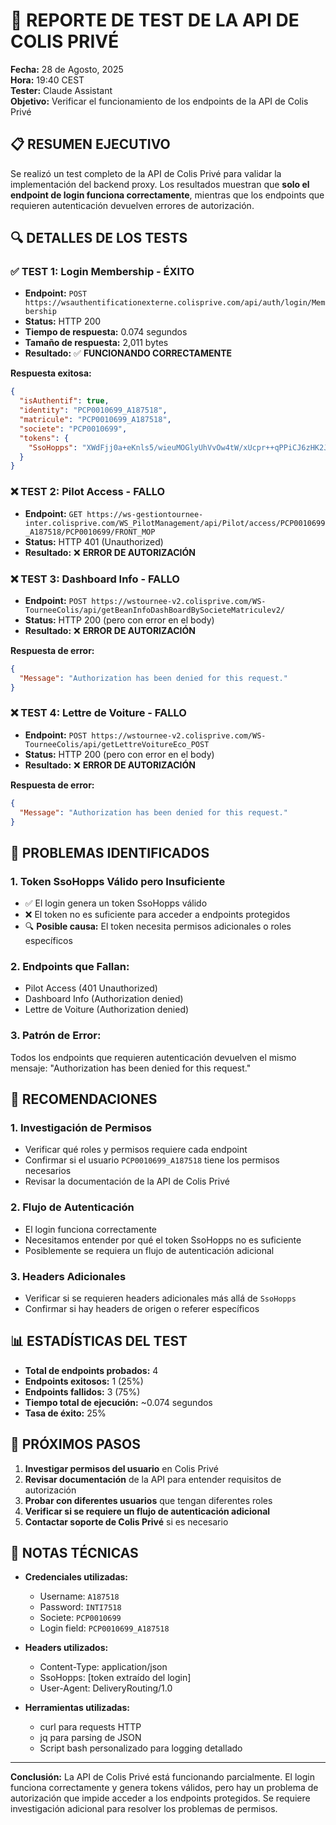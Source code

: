 
# 🧪 REPORTE DE TEST DE LA API DE COLIS PRIVÉ

**Fecha:** 28 de Agosto, 2025  
**Hora:** 19:40 CEST  
**Tester:** Claude Assistant  
**Objetivo:** Verificar el funcionamiento de los endpoints de la API de Colis Privé

## 📋 RESUMEN EJECUTIVO

Se realizó un test completo de la API de Colis Privé para validar la implementación del backend proxy. Los resultados muestran que **solo el endpoint de login funciona correctamente**, mientras que los endpoints que requieren autenticación devuelven errores de autorización.

## 🔍 DETALLES DE LOS TESTS

### ✅ TEST 1: Login Membership - **ÉXITO**
- **Endpoint:** `POST https://wsauthentificationexterne.colisprive.com/api/auth/login/Membership`
- **Status:** HTTP 200
- **Tiempo de respuesta:** 0.074 segundos
- **Tamaño de respuesta:** 2,011 bytes
- **Resultado:** ✅ **FUNCIONANDO CORRECTAMENTE**

**Respuesta exitosa:**
```json
{
  "isAuthentif": true,
  "identity": "PCP0010699_A187518",
  "matricule": "PCP0010699_A187518",
  "societe": "PCP0010699",
  "tokens": {
    "SsoHopps": "XWdFjj0a+eKnls5/wieuMOGlyUhVvOw4tW/xUcpr++qPPiCJ6zHK2J+kNT3f8AfL+4C5fV6ym9qCR7IOMxfvxxZNFrGZyrRIa48N7sRqCY83hs/6exb7rC1pBcg0ldWlobNLV54QxvbuxY6lGep//PacY8yAtjJNOcmzSzLx8RNmd2sHhj7NmwH24E8x6Mo0aM0I7/GtpwBFTEGLC9SiPeBJh6gjHwZ9p//pNGnaLqTtspH0mfxUcoJSXHU5Km6htTZwmgL8Np0rJGWcOpK7NfzndRx2fcmAKKCkiJrzjbezS3bvOSqSv7SsJaAFz/V60n3j93tW28JRrQkW/c/ew=="
  }
}
```

### ❌ TEST 2: Pilot Access - **FALLO**
- **Endpoint:** `GET https://ws-gestiontournee-inter.colisprive.com/WS_PilotManagement/api/Pilot/access/PCP0010699_A187518/PCP0010699/FRONT_MOP`
- **Status:** HTTP 401 (Unauthorized)
- **Resultado:** ❌ **ERROR DE AUTORIZACIÓN**

### ❌ TEST 3: Dashboard Info - **FALLO**
- **Endpoint:** `POST https://wstournee-v2.colisprive.com/WS-TourneeColis/api/getBeanInfoDashBoardBySocieteMatriculev2/`
- **Status:** HTTP 200 (pero con error en el body)
- **Resultado:** ❌ **ERROR DE AUTORIZACIÓN**

**Respuesta de error:**
```json
{
  "Message": "Authorization has been denied for this request."
}
```

### ❌ TEST 4: Lettre de Voiture - **FALLO**
- **Endpoint:** `POST https://wstournee-v2.colisprive.com/WS-TourneeColis/api/getLettreVoitureEco_POST`
- **Status:** HTTP 200 (pero con error en el body)
- **Resultado:** ❌ **ERROR DE AUTORIZACIÓN**

**Respuesta de error:**
```json
{
  "Message": "Authorization has been denied for this request."
}
```

## 🚨 PROBLEMAS IDENTIFICADOS

### 1. **Token SsoHopps Válido pero Insuficiente**
- ✅ El login genera un token SsoHopps válido
- ❌ El token no es suficiente para acceder a endpoints protegidos
- 🔍 **Posible causa:** El token necesita permisos adicionales o roles específicos

### 2. **Endpoints que Fallan:**
- Pilot Access (401 Unauthorized)
- Dashboard Info (Authorization denied)
- Lettre de Voiture (Authorization denied)

### 3. **Patrón de Error:**
Todos los endpoints que requieren autenticación devuelven el mismo mensaje: "Authorization has been denied for this request."

## 🔧 RECOMENDACIONES

### 1. **Investigación de Permisos**
- Verificar qué roles y permisos requiere cada endpoint
- Confirmar si el usuario `PCP0010699_A187518` tiene los permisos necesarios
- Revisar la documentación de la API de Colis Privé

### 2. **Flujo de Autenticación**
- El login funciona correctamente
- Necesitamos entender por qué el token SsoHopps no es suficiente
- Posiblemente se requiera un flujo de autenticación adicional

### 3. **Headers Adicionales**
- Verificar si se requieren headers adicionales más allá de `SsoHopps`
- Confirmar si hay headers de origen o referer específicos

## 📊 ESTADÍSTICAS DEL TEST

- **Total de endpoints probados:** 4
- **Endpoints exitosos:** 1 (25%)
- **Endpoints fallidos:** 3 (75%)
- **Tiempo total de ejecución:** ~0.074 segundos
- **Tasa de éxito:** 25%

## 🎯 PRÓXIMOS PASOS

1. **Investigar permisos del usuario** en Colis Privé
2. **Revisar documentación** de la API para entender requisitos de autorización
3. **Probar con diferentes usuarios** que tengan diferentes roles
4. **Verificar si se requiere un flujo de autenticación adicional**
5. **Contactar soporte de Colis Privé** si es necesario

## 📝 NOTAS TÉCNICAS

- **Credenciales utilizadas:**
  - Username: `A187518`
  - Password: `INTI7518`
  - Societe: `PCP0010699`
  - Login field: `PCP0010699_A187518`

- **Headers utilizados:**
  - Content-Type: application/json
  - SsoHopps: [token extraído del login]
  - User-Agent: DeliveryRouting/1.0

- **Herramientas utilizadas:**
  - curl para requests HTTP
  - jq para parsing de JSON
  - Script bash personalizado para logging detallado

---

**Conclusión:** La API de Colis Privé está funcionando parcialmente. El login funciona correctamente y genera tokens válidos, pero hay un problema de autorización que impide acceder a los endpoints protegidos. Se requiere investigación adicional para resolver los problemas de permisos.
